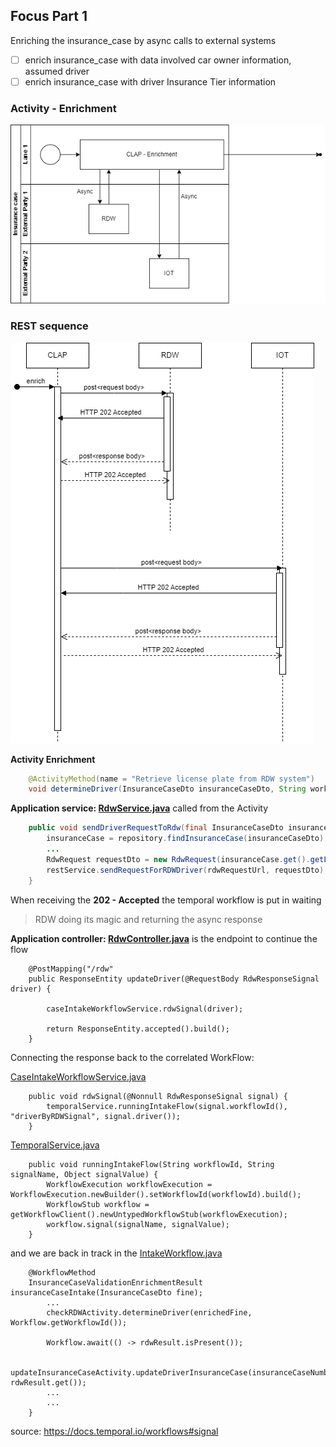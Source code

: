 ## Focus Part 1
Enriching the insurance_case by async calls to external systems
- [ ] enrich insurance_case with data involved car owner information, assumed driver
- [ ] enrich insurance_case with driver Insurance Tier information

### Activity - Enrichment
![part_1_async_external.png](part_1_async_external.png)
### REST sequence
![part_1_async_REST.png](part_1_async_REST.png)

**Activity Enrichment**
```java
    @ActivityMethod(name = "Retrieve license plate from RDW system")
    void determineDriver(InsuranceCaseDto insuranceCaseDto, String workflowId);
```
**Application service: [RdwService.java](..%2Fsrc%2Fmain%2Fjava%2Fnl%2Fwlagemaat%2Fdemo%2Fclap%2Fservice%2FRdwService.java)** called from the Activity
```java
    public void sendDriverRequestToRdw(final InsuranceCaseDto insuranceCaseDto, String workflowId) {
        insuranceCase = repository.findInsuranceCase(insuranceCaseDto);
        ...
        RdwRequest requestDto = new RdwRequest(insuranceCase.get().getLicensePlate(), insuranceCaseDto.rdwOdds(), workflowId);
        restService.sendRequestForRDWDriver(rdwRequestUrl, requestDto);
    }
```
When receiving the **202 - Accepted** the temporal workflow is put in waiting 

> RDW doing its magic and returning the async response

**Application controller: [RdwController.java](..%2Fsrc%2Fmain%2Fjava%2Fnl%2Fwlagemaat%2Fdemo%2Fclap%2Fcontroller%2FRdwController.java)** is the endpoint to continue the flow
```
    @PostMapping("/rdw"
    public ResponseEntity updateDriver(@RequestBody RdwResponseSignal driver) {
        
        caseIntakeWorkflowService.rdwSignal(driver);

        return ResponseEntity.accepted().build();
    }
```
Connecting the response back to the correlated WorkFlow:

[CaseIntakeWorkflowService.java](..%2Fsrc%2Fmain%2Fjava%2Fnl%2Fwlagemaat%2Fdemo%2Fclap%2Fservice%2FCaseIntakeWorkflowService.java)
```
    public void rdwSignal(@Nonnull RdwResponseSignal signal) {
        temporalService.runningIntakeFlow(signal.workflowId(), "driverByRDWSignal", signal.driver());
    }
```
[TemporalService.java](..%2Fsrc%2Fmain%2Fjava%2Fnl%2Fwlagemaat%2Fdemo%2Fclap%2Fworkflow%2FTemporalService.java)
```
    public void runningIntakeFlow(String workflowId, String signalName, Object signalValue) {
        WorkflowExecution workflowExecution = WorkflowExecution.newBuilder().setWorkflowId(workflowId).build();
        WorkflowStub workflow = getWorkflowClient().newUntypedWorkflowStub(workflowExecution);
        workflow.signal(signalName, signalValue);
    }
```
and we are back in track in the [IntakeWorkflow.java](..%2Fsrc%2Fmain%2Fjava%2Fnl%2Fwlagemaat%2Fdemo%2Fclap%2Fworkflow%2Fintakeflow%2FIntakeWorkflowImpl.java)
```
    @WorkflowMethod
    InsuranceCaseValidationEnrichmentResult insuranceCaseIntake(InsuranceCaseDto fine);
        ...        
        checkRDWActivity.determineDriver(enrichedFine, Workflow.getWorkflowId());

        Workflow.await(() -> rdwResult.isPresent());

        updateInsuranceCaseActivity.updateDriverInsuranceCase(insuranceCaseNumber, rdwResult.get());
        ...
        ...
    }
```
source: https://docs.temporal.io/workflows#signal